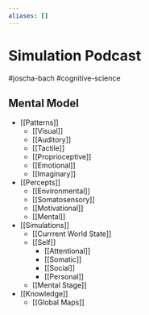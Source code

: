 ```yaml
---
aliases: []
---
```

# Simulation Podcast
#joscha-bach #cognitive-science 

## Mental Model
- [[Patterns]]
	- [[Visual]]
	- [[Auditory]]
	- [[Tactile]]
	- [[Proprioceptive]]
	- [[Emotional]]
	- [[Imaginary]]
- [[Percepts]]
	- [[Environmental]]
	- [[Somatosensory]]
	- [[Motivational]]
	- [[Mental]]
- [[Simulations]]
	- [[Currrent World State]]
	- [[Self]]
		- [[Attentional]]
		- [[Somatic]]
		- [[Social]]
		- [[Personal]]
	- [[Mental Stage]]
- [[Knowledge]]
	- [[Global Maps]]